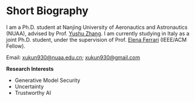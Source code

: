
# Short Biography

I am a Ph.D. student at Nanjing University of Aeronautics and Astronautics (NUAA), advised by Prof. [Yushu Zhang](http://yushuzhang.cn/). I am currently studying in Italy as a joint Ph.D. student, under the supervision of Prof. [Elena Ferrari](https://dawsec.dicom.uninsubria.it/elena.ferrari/) (IEEE/ACM Fellow).

Email: xukun930@nuaa.edu.cn; xukun930@gmail.com

**Research Interests**

* Generative Model Security
* Uncertainty
* Trustworthy AI
